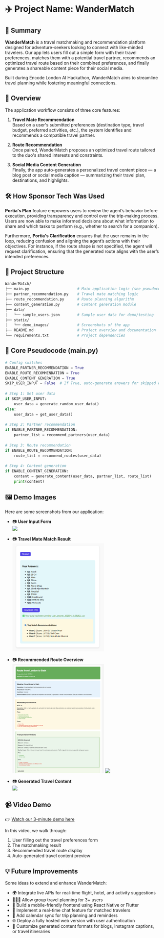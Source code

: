 # ✈️ Project Name: **WanderMatch**


## 📌 Summary

**WanderMatch** is a travel matchmaking and recommendation platform designed for adventure-seekers looking to connect with like-minded travelers. Our app lets users fill out a simple form with their travel preferences, matches them with a potential travel partner, recommends an optimized travel route based on their combined preferences, and finally generates a shareable content piece for their social media.

Built during Encode London AI Hackathon, WanderMatch aims to streamline travel planning while fostering meaningful connections.

## 📖 Overview

The application workflow consists of three core features:

1. **Travel Mate Recommendation**  
   Based on a user's submitted preferences (destination type, travel budget, preferred activities, etc.), the system identifies and recommends a compatible travel partner.

2. **Route Recommendation**  
   Once paired, WanderMatch proposes an optimized travel route tailored to the duo's shared interests and constraints.

3. **Social Media Content Generation**  
   Finally, the app auto-generates a personalized travel content piece — a blog post or social media caption — summarizing their travel plan, destinations, and highlights.



## 🛠️ How Sponsor Tech Was Used

**Portia's Plan** feature empowers users to review the agent’s behavior before execution, providing transparency and control over the trip-making process. Users are now able to make informed decisions about what information to share and which tasks to perform (e.g., whether to search for a companion).

Furthermore, **Portia's Clarification** ensures that the user remains in the loop, reducing confusion and aligning the agent’s actions with their objectives. For instance, if the route shape is not specified, the agent will request clarification, ensuring that the generated route aligns with the user’s intended preferences.


## 📂 Project Structure

```bash
WanderMatch/
├── main.py                      # Main application logic (see pseudocode below)
├── partner_recommendation.py    # Travel mate matching logic
├── route_recommendation.py      # Route planning algorithm
├── content_generation.py        # Content generation module
├── data/
│   └── sample_users.json        # Sample user data for demo/testing
├── static/
│   └── demo_images/             # Screenshots of the app
├── README.md                    # Project overview and documentation
└── requirements.txt             # Project dependencies
```



## 📝 Core Pseudocode (main.py)

```python
# Config switches
ENABLE_PARTNER_RECOMMENDATION = True
ENABLE_ROUTE_RECOMMENDATION = True
ENABLE_CONTENT_GENERATION = True
SKIP_USER_INPUT = False  # If True, auto-generate answers for skipped questions

# Step 1: Get user data
if SKIP_USER_INPUT:
    user_data = generate_random_user_data()
else:
    user_data = get_user_data()

# Step 2: Partner recommendation
if ENABLE_PARTNER_RECOMMENDATION:
    partner_list = recommend_partners(user_data)

# Step 3: Route recommendation
if ENABLE_ROUTE_RECOMMENDATION:
    route_list = recommend_routes(user_data)

# Step 4: Content generation
if ENABLE_CONTENT_GENERATION:
    content = generate_content(user_data, partner_list, route_list)
    print(content)
```


## 🖼️ Demo Images

Here are some screenshots from our application:

- 📷 **User Input Form**  
  <img src="static/demo_images/user_input_form.png" width="300" />

- 📷 **Travel Mate Match Result**  
  <img src="demo_images/match_result.jpg" width="300" />

- 📷 **Recommended Route Overview**  
  <img src="demo_images/route_recomm_text.png" width="300" />
  <img src="demo_images/route_recomm_map.png" width="300" />

- 📷 **Generated Travel Content**  
  <img src="static/demo_images/generated_content.png" width="300" />


## 📹 Video Demo

👉 [Watch our 3-minute demo here](https://your-demo-video-link.com)

In this video, we walk through:

1. User filling out the travel preferences form
2. The matchmaking result
3. Recommended travel route display
4. Auto-generated travel content preview


## 💡 Future Improvements

Some ideas to extend and enhance WanderMatch:

- 🌍 Integrate live APIs for real-time flight, hotel, and activity suggestions
- 🧑‍🤝‍🧑 Allow group travel planning for 3+ users
- 📱 Build a mobile-friendly frontend using React Native or Flutter
- 💬 Implement a real-time chat feature for matched travelers
- 📅 Add calendar sync for trip planning and reminders
- 🌐 Deploy a fully hosted web version with user authentication
- 🎨 Customize generated content formats for blogs, Instagram captions, or travel itineraries
